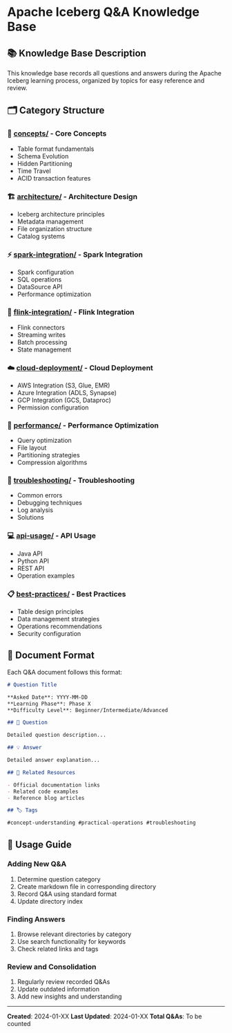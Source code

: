 # Apache Iceberg Q&A Knowledge Base

## 📚 Knowledge Base Description

This knowledge base records all questions and answers during the Apache Iceberg learning process, organized by topics for easy reference and review.

## 🗂️ Category Structure

### 📖 [concepts/](concepts/) - Core Concepts
- Table format fundamentals
- Schema Evolution
- Hidden Partitioning
- Time Travel
- ACID transaction features

### 🏗️ [architecture/](architecture/) - Architecture Design
- Iceberg architecture principles
- Metadata management
- File organization structure
- Catalog systems

### ⚡ [spark-integration/](spark-integration/) - Spark Integration
- Spark configuration
- SQL operations
- DataSource API
- Performance optimization

### 🌊 [flink-integration/](flink-integration/) - Flink Integration
- Flink connectors
- Streaming writes
- Batch processing
- State management

### ☁️ [cloud-deployment/](cloud-deployment/) - Cloud Deployment
- AWS Integration (S3, Glue, EMR)
- Azure Integration (ADLS, Synapse)
- GCP Integration (GCS, Dataproc)
- Permission configuration

### 🚀 [performance/](performance/) - Performance Optimization
- Query optimization
- File layout
- Partitioning strategies
- Compression algorithms

### 🔧 [troubleshooting/](troubleshooting/) - Troubleshooting
- Common errors
- Debugging techniques
- Log analysis
- Solutions

### 💻 [api-usage/](api-usage/) - API Usage
- Java API
- Python API
- REST API
- Operation examples

### 📋 [best-practices/](best-practices/) - Best Practices
- Table design principles
- Data management strategies
- Operations recommendations
- Security configuration

## 📝 Document Format

Each Q&A document follows this format:

```markdown
# Question Title

**Asked Date**: YYYY-MM-DD
**Learning Phase**: Phase X
**Difficulty Level**: Beginner/Intermediate/Advanced

## 🤔 Question

Detailed question description...

## 💡 Answer

Detailed answer explanation...

## 🔗 Related Resources

- Official documentation links
- Related code examples
- Reference blog articles

## 🏷️ Tags

#concept-understanding #practical-operations #troubleshooting
```

## 🎯 Usage Guide

### Adding New Q&A
1. Determine question category
2. Create markdown file in corresponding directory
3. Record Q&A using standard format
4. Update directory index

### Finding Answers
1. Browse relevant directories by category
2. Use search functionality for keywords
3. Check related links and tags

### Review and Consolidation
1. Regularly review recorded Q&As
2. Update outdated information
3. Add new insights and understanding

---

**Created**: 2024-01-XX
**Last Updated**: 2024-01-XX
**Total Q&As**: To be counted